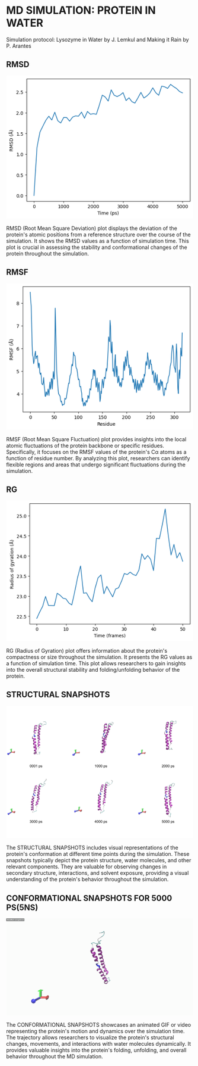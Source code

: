 # MD SIMULATION: PROTEIN IN WATER
Simulation protocol: Lysozyme in Water by J. Lemkul and Making it Rain by P. Arantes

## RMSD
![RMSD Plot](https://raw.githubusercontent.com/paulshamrat/unk-001/main/rmsd.png)

RMSD (Root Mean Square Deviation) plot displays the deviation of the protein's atomic positions from a reference structure over the course of the simulation. It shows the RMSD values as a function of simulation time. This plot is crucial in assessing the stability and conformational changes of the protein throughout the simulation.

## RMSF
![RMSF-CA Plot](https://raw.githubusercontent.com/paulshamrat/unk-001/main/rmsf-ca.png)

RMSF (Root Mean Square Fluctuation) plot provides insights into the local atomic fluctuations of the protein backbone or specific residues. Specifically, it focuses on the RMSF values of the protein's Cα atoms as a function of residue number. By analyzing this plot, researchers can identify flexible regions and areas that undergo significant fluctuations during the simulation.

## RG
![RG Plot](https://raw.githubusercontent.com/paulshamrat/unk-001/main/rg.png)

RG (Radius of Gyration) plot offers information about the protein's compactness or size throughout the simulation. It presents the RG values as a function of simulation time. This plot allows researchers to gain insights into the overall structural stability and folding/unfolding behavior of the protein.

## STRUCTURAL SNAPSHOTS
![Snapshot](https://raw.githubusercontent.com/paulshamrat/unk-001/main/snapshots.png)

The STRUCTURAL SNAPSHOTS includes visual representations of the protein's conformation at different time points during the simulation. These snapshots typically depict the protein structure, water molecules, and other relevant components. They are valuable for observing changes in secondary structure, interactions, and solvent exposure, providing a visual understanding of the protein's behavior throughout the simulation.

## CONFORMATIONAL SNAPSHOTS FOR 5000 PS(5NS)
![Molecular Dynamics Animation](https://raw.githubusercontent.com/paulshamrat/unk-001/main/untitled001.gif)

The CONFORMATIONAL SNAPSHOTS showcases an animated GIF or video representing the protein's motion and dynamics over the simulation time. The trajectory allows researchers to visualize the protein's structural changes, movements, and interactions with water molecules dynamically. It provides valuable insights into the protein's folding, unfolding, and overall behavior throughout the MD simulation.
